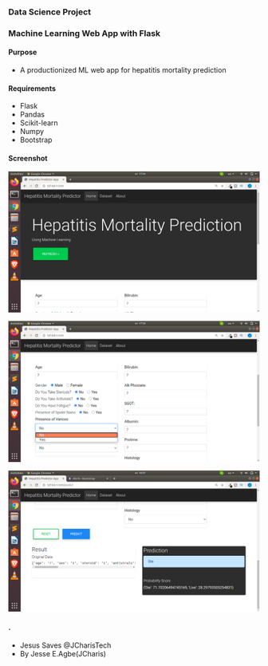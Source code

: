 ### Data Science Project
### Machine Learning Web App with Flask

#### Purpose
+ A productionized ML web app for hepatitis mortality prediction


#### Requirements
+ Flask
+ Pandas
+ Scikit-learn
+ Numpy
+ Bootstrap


#### Screenshot
![](images/ml_flask_app01.png)



![](images/ml_flask_app02.png)



![](images/ml_flask_app03.png)




#### .
+ Jesus Saves @JCharisTech
+ By Jesse E.Agbe(JCharis)